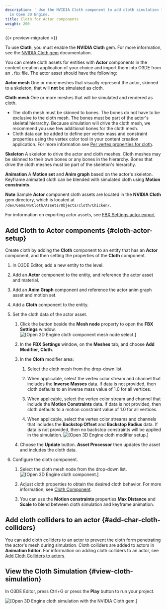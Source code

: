 ```yaml
---
description: ' Use the NVIDIA Cloth component to add cloth simulation to Actor components
  in Open 3D Engine. '
title: Cloth for Actor components
weight: 200
---
```


{{< preview-migrated >}}

To use **Cloth**, you must enable the **NVIDIA Cloth** gem\. For more information, see the [NVIDIA Cloth gem](/docs/user-guide/gems/reference/nvidia-cloth/) documentation\.

You can create cloth assets for entities with **Actor** components in the content creation application of your choice and import them into O3DE from an `.fbx` file\. The actor asset should have the following:

**Actor mesh**
One or more meshes that visually represent the actor, skinned to a skeleton, that will **not** be simulated as cloth\.

**Cloth mesh**
One or more meshes that will be simulated and rendered as cloth\.
+ The cloth mesh must be skinned to bones\. The bones do not have to be exclusive to the cloth mesh\. The bones must be part of the actor's skeletal hierarchy\. Because simulation will drive the cloth mesh, we recommend you use few additional bones for the cloth mesh\.
+ Cloth data can be added to define per vertex mass and constraint properties using the vertex color tool in your content creation application\. For more information see [Per vertex properties for cloth](/docs/user-guide/interactivity/physics/nvidia-cloth/vertex-data.md)\.

**Skeleton**
A skeleton to drive the actor and cloth meshes\. Cloth meshes may be skinned to their own bones or any bones in the hierarchy\. Bones that drive the cloth meshes must be part of the skeleton's hierarchy\.

**Animation**
A **Motion set** and **Anim graph** based on the actor's skeleton\. Keyframe animated cloth can be blended with simulated cloth using **Motion constraints**\.

**Note**
Sample **Actor** component cloth assets are located in the **NVIDIA Cloth** gem directory, which is located at `/dev/Gems/NvCloth/Assets/Objects/cloth/Chicken/`\.

For imformation on exporting actor assets, see [FBX Settings actor export](/docs/user-guide/assets/fbx-settings/actor-export.md)

## Add Cloth to Actor components {#cloth-actor-setup}

Create cloth by adding the **Cloth** component to an entity that has an **Actor** component, and then setting the properties of the **Cloth** component\.

1. In O3DE Editor, add a new entity to the level\.

1. Add an **Actor** component to the entity, and reference the actor asset and material\.

1. Add an **Anim Graph** component and reference the actor anim graph asset and motion set\.

1. Add a **Cloth** component to the entity\.

1. Set the cloth data of the actor asset\.

   1. Click the button beside the **Mesh node** property to open the **FBX Settings** window\.
![\[Open 3D Engine cloth component mesh node select.\]](/images/user-guide/physx/cloth/ui-cloth-mesh-node-select.png)

   1. In the **FBX Settings** window, on the **Meshes** tab, and choose **Add Modifier**, **Cloth**\.

   1. In the **Cloth** modifier area:

      1. Select the cloth mesh from the drop\-down list\.

      1. When applicable, select the vertex color stream and channel that includes the **Inverse Masses** data\. If data is not provided, then cloth defaults to an inverse mass value of 1\.0 for all vertices\.

      1. When applicable, select the vertex color stream and channel that include the **Motion Constraints** data\. If data is not provided, then cloth defaults to a motion constraint value of 1\.0 for all vertices\.

      1. When applicable, select the vertex color streams and channels that includes the **Backstop Offset** and **Backstop Radius** data\. If data is not provided, then no backstop constraints will be applied in the simulation\.
![\[Open 3D Engine cloth modifier setup.\]](/images/user-guide/physx/cloth/ui-cloth-modifier-actor-setup.png)

   1. Choose the **Update** button\. **Asset Processor** then updates the asset and includes the cloth data\.

1. Configure the cloth component\.

   1. Select the cloth mesh node from the drop\-down list\.
![\[Open 3D Engine cloth component.\]](/images/user-guide/physx/cloth/ui-cloth-component-select-actor.png)

   1. Adjust cloth properties to obtain the desired cloth behavior\. For more information, see [Cloth Component](/docs/user-guide/components/cloth.md)\.

   1. You can use the **Motion constraints** properties **Max Distance** and **Scale** to blend between cloth simulation and keyframe animation\.

## Add cloth colliders to an actor {#add-char-cloth-colliders}

 You can add cloth colliders to an actor to prevent the cloth form penetrating the actor's mesh during simulation\. Cloth colliders are added to actors in **Animation Editor**\. For information on adding cloth colliders to an actor, see [Add Cloth Colliders to actors](/docs/user-guide/visualization/animation/character-editor/cloth-colliders.md)\.

## View the Cloth Simulation {#view-cloth-simulation}

In O3DE Editor, press Ctrl\+G or press the **Play** button to run your project\.

![\[Open 3D Engine cloth simulation with the NVIDIA Cloth gem.\]](/images/user-guide/physx/cloth/anim-actor-cloth.gif)
